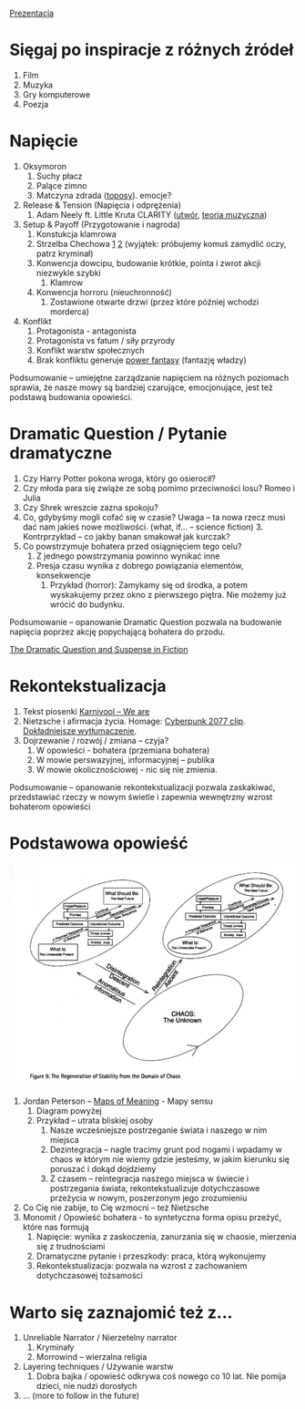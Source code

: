
[Prezentacja](https://docs.google.com/presentation/d/10RxbdepIdnGOdAHPGeRYQlgqFpZ9B46VeP7CuCASxlE/edit)

# Sięgaj po inspiracje z różnych źródeł

1. Film
2. Muzyka
3. Gry komputerowe
4. Poezja

# Napięcie

1. Oksymoron
   1. Suchy płacz
   2. Palące zimno
   3. Matczyna zdrada ([toposy](https://pl.wikipedia.org/wiki/Topos)). emocje?
2. Release & Tension (Napięcia i odprężenia)
   1. Adam Neely ft. Little Kruta CLARITY ([utwór](https://www.youtube.com/watch?v=PP66CIzjOS8#t=1m38s), [teoria muzyczna](https://www.youtube.com/watch?v=UKaonmghNfg))
3. Setup & Payoff (Przygotowanie i nagroda)
   1. Konstukcja klamrowa
   2. Strzelba Chechowa [1](https://tvtropes.org/pmwiki/pmwiki.php/Main/ChekhovsGun) [2](https://praktycznymg.pl/strzelba-czechowa.html) (wyjątek: próbujemy komuś zamydlić oczy, patrz kryminał)
   3. Konwencja dowcipu, budowanie krótkie, pointa i zwrot akcji niezwykle szybki
      1. Klamrow
   4. Konwencja horroru (nieuchronność)
      1. Zostawione otwarte drzwi (przez które później wchodzi morderca)
4. Konflikt
   1. Protagonista - antagonista
   2. Protagonista vs fatum / siły przyrody
   3. Konflikt warstw społecznych
   4. Brak konfliktu generuje [power fantasy](https://tvtropes.org/pmwiki/pmwiki.php/Main/PowerFantasy) (fantazję władzy)

Podsumowanie – umiejętne zarządzanie napięciem na różnych poziomach sprawia, że nasze mowy są bardziej czarujące, emocjonujące, jest też podstawą budowania opowieści.

# Dramatic Question / Pytanie dramatyczne

1. Czy Harry Potter pokona wroga, który go osierocił?
2. Czy młoda para się zwiąże ze sobą pomimo przeciwności losu? Romeo i Julia
3. Czy Shrek wreszcie zazna spokoju?
2. Co, gdybyśmy mogli cofać się w czasie? Uwaga – ta nowa rzecz musi dać nam jakieś nowe możliwości. (what, if... – science fiction)
   3. Kontrprzykład – co jakby banan smakował jak kurczak?
4. Co powstrzymuje bohatera przed osiągnięciem tego celu?
   1. Z jednego powstrzymania powinno wynikać inne
   2. Presja czasu wynika z dobrego powiązania elementów, konsekwencje
      1. Przykład (horror): Zamykamy się od środka, a potem wyskakujemy przez okno z pierwszego piętra. Nie możemy już wrócić do budynku.

Podsumowanie – opanowanie Dramatic Question pozwala na budowanie napięcia poprzez akcję popychającą bohatera do przodu.

[The Dramatic Question and Suspense in Fiction](https://thewritepractice.com/the-dramatic-question-and-suspense-in-fiction/)

# Rekontekstualizacja

1. Tekst piosenki [Karnivool – We are](https://www.youtube.com/watch?v=2q0hQaoHStE)
2. Nietzsche i afirmacja życia. Homage: [Cyberpunk 2077 clip](https://www.youtube.com/clip/Ugkx60C_rmr-NhldFkcgvb1lIhUepqlcOw6k). [Dokładniejsze wytłumaczenie](../piekno.md).
3. Dojrzewanie / rozwój / zmiana – czyja?
   1. W opowieści - bohatera (przemiana bohatera)
   2. W mowie perswazyjnej, informacyjnej – publika
   2. W mowie okolicznościowej - nic się nie zmienia.

Podsumowanie – opanowanie rekontekstualizacji pozwala zaskakiwać, przedstawiać rzeczy w nowym świetle i zapewnia wewnętrzny wzrost bohaterom opowieści

# Podstawowa opowieść

![Regeneration of stability from a domain of chaos](stability.jpg)

1. Jordan Peterson – [Maps of Meaning](https://en.wikipedia.org/wiki/Maps_of_Meaning) - Mapy sensu
   1. Diagram powyżej
   2. Przykład – utrata bliskiej osoby
      1. Nasze wcześniejsze postrzeganie świata i naszego w nim miejsca
      2. Dezintegracja – nagle tracimy grunt pod nogami i wpadamy w chaos w którym nie wiemy gdzie jesteśmy, w jakim kierunku się poruszać i dokąd dojdziemy
      3. Z czasem – reintegracja naszego miejsca w świecie i postrzegania świata, rekontekstualizuje dotychczasowe przeżycia w nowym, poszerzonym jego zrozumieniu
2. Co Cię nie zabije, to Cię wzmocni – też Nietzsche
3. Monomit / Opowieść bohatera - to syntetyczna forma opisu przeżyć, które nas formują
   1. Napięcie: wynika z zaskoczenia, zanurzania się w chaosie, mierzenia się z trudnościami
   2. Dramatyczne pytanie i przeszkody: praca, którą wykonujemy
   3. Rekontekstualizacja: pozwala na wzrost z zachowaniem dotychczasowej tożsamości

# Warto się zaznajomić też z...

1. Unreliable Narrator / Nierzetelny narrator
   1. Kryminały 
   2. Morrowind – wierzalna religia
2. Layering techniques / Używanie warstw
   1. Dobra bajka / opowieść odkrywa coś nowego co 10 lat. Nie pomija dzieci, nie nudzi dorosłych
3. ... (more to follow in the future)